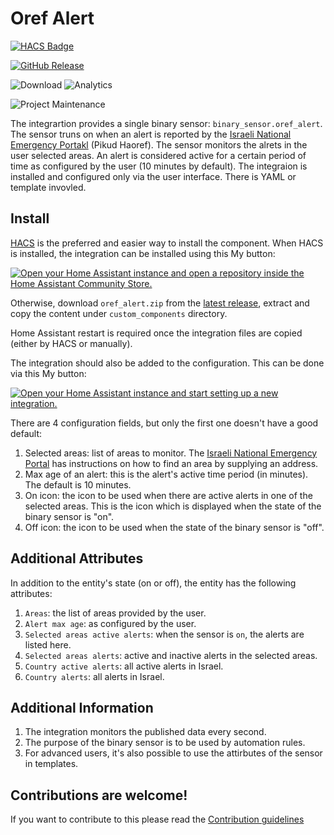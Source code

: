 # Oref Alert

[![HACS Badge](https://img.shields.io/badge/HACS-Default-31A9F4.svg?style=for-the-badge)](https://github.com/hacs/integration)

[![GitHub Release](https://img.shields.io/github/release/amitfin/oref_alert.svg?style=for-the-badge&color=blue)](https://github.com/amitfin/oref_alert/releases)

![Download](https://img.shields.io/github/downloads/amitfin/oref_alert/total.svg?style=for-the-badge&color=blue) ![Analytics](https://img.shields.io/badge/dynamic/json?style=for-the-badge&color=blue&label=Analytics&suffix=%20Installs&cacheSeconds=15600&url=https://analytics.home-assistant.io/custom_integrations.json&query=$.oref_alert.total)

![Project Maintenance](https://img.shields.io/badge/maintainer-Amit%20Finkelstein-blue.svg?style=for-the-badge)

The integrartion provides a single binary sensor: `binary_sensor.oref_alert`. The sensor truns on when an alert is reported by the [Israeli National Emergency Portakl](https://www.oref.org.il//12481-he/Pakar.aspx) (Pikud Haoref). The sensor monitors the alrets in the user selected areas. An alert is considered active for a certain period of time as configured by the user (10 minutes by default).
The integraion is installed and configured only via the user interface. There is YAML or template invovled.

## Install
[HACS](https://hacs.xyz/) is the preferred and easier way to install the component. When HACS is installed, the integration can be installed using this My button:

[![Open your Home Assistant instance and open a repository inside the Home Assistant Community Store.](https://my.home-assistant.io/badges/hacs_repository.svg)](https://my.home-assistant.io/redirect/hacs_repository/?owner=amitfin&repository=oref_alert&category=integration)

Otherwise, download `oref_alert.zip` from the [latest release](https://github.com/amitfin/oref_alert/releases), extract and copy the content under `custom_components` directory.

Home Assistant restart is required once the integration files are copied (either by HACS or manually).

The integration should also be added to the configuration. This can be done via this My button:

[![Open your Home Assistant instance and start setting up a new integration.](https://my.home-assistant.io/badges/config_flow_start.svg)](https://my.home-assistant.io/redirect/config_flow_start/?domain=oref_alert)

There are 4 configuration fields, but only the first one doesn't have a good default:
1. Selected areas: list of areas to monitor. The [Israeli National Emergency Portal](https://www.oref.org.il//12481-he/Pakar.aspx) has instructions on how to find an area by supplying an address.
2. Max age of an alert: this is the alert's active time period (in minutes). The default is 10 minutes.
3. On icon: the icon to be used when there are active alerts in one of the selected areas. This is the icon which is displayed when the state of the binary sensor is "on".
4. Off icon: the icon to  be used when the state of the binary sensor is "off".

## Additional Attributes

In addition to the entity's state (on or off), the entity has the following attributes:
1. `Areas`: the list of areas provided by the user.
2. `Alert max age`: as configured by the user.
3. `Selected areas active alerts`: when the sensor is `on`, the alerts are listed here. 
4. `Selected areas alerts`: active and inactive alerts in the selected areas.
5. `Country active alerts`: all active alerts in Israel.
6. `Country alerts`: all alerts in Israel.

## Additional Information

1. The integration monitors the published data every second.
2. The purpose of the binary sensor is to be used by automation rules.
3. For advanced users, it's also possible to use the attirbutes of the sensor in templates.

## Contributions are welcome!

If you want to contribute to this please read the [Contribution guidelines](CONTRIBUTING.md)

